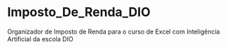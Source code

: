 # Imposto_De_Renda_DIO
Organizador de Imposto de Renda para o curso de Excel com Inteligência Artificial da escola DIO
